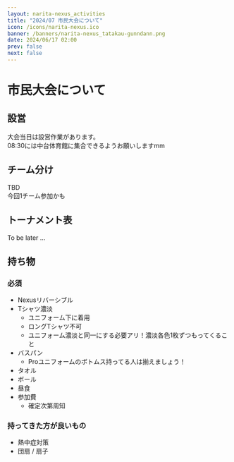 ```yaml
---
layout: narita-nexus_activities
title: "2024/07 市民大会について"
icon: /icons/narita-nexus.ico
banner: /banners/narita-nexus_tatakau-gunndann.png
date: 2024/06/17 02:00
prev: false
next: false
---
```


# 市民大会について
## 設営
大会当日は設営作業があります。  
08:30には中台体育館に集合できるようお願いしますmm  

## チーム分け
TBD  
今回1チーム参加かも

## トーナメント表
To be later ...

## 持ち物
### 必須
- Nexusリバーシブル
- Tシャツ濃淡
  - ユニフォーム下に着用
  - ロングTシャツ不可
  - ユニフォーム濃淡と同一にする必要アリ！濃淡各色1枚ずつもってくること
- バスパン
  - Proユニフォームのボトムス持ってる人は揃えましょう！
- タオル
- ボール
- 昼食
- 参加費
  - 確定次第周知

### 持ってきた方が良いもの
- 熱中症対策
- 団扇 / 扇子

